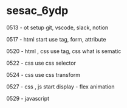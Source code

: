 # sesac_6ydp

0513 - ot
    setup git, vscode, slack, notion

0517 - html start
    use tag, form, attribute

0520 - html , css 
    use tag, css
    what is sematic

0522 - css
    use css selector

0524 - css
    use css transform 

0527 - css , js start
    display - flex
    animation

0529 - javascript